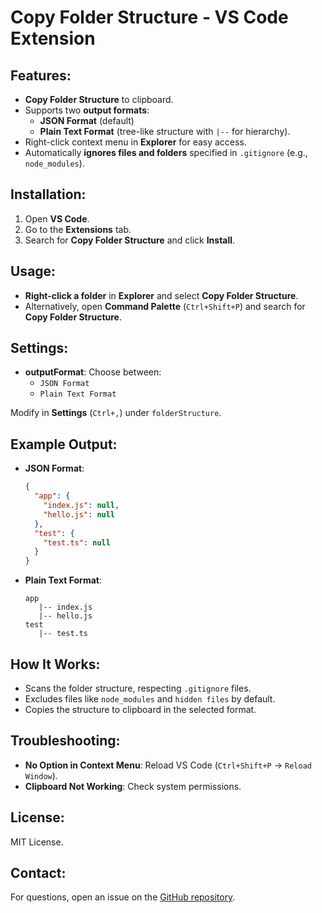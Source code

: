 # Copy Folder Structure - VS Code Extension

## Features:
- **Copy Folder Structure** to clipboard.
- Supports two **output formats**: 
  - **JSON Format** (default)
  - **Plain Text Format** (tree-like structure with `|--` for hierarchy).
- Right-click context menu in **Explorer** for easy access.
- Automatically **ignores files and folders** specified in `.gitignore` (e.g., `node_modules`).

## Installation:
1. Open **VS Code**.
2. Go to the **Extensions** tab.
3. Search for **Copy Folder Structure** and click **Install**.

## Usage:
- **Right-click a folder** in **Explorer** and select **Copy Folder Structure**.
- Alternatively, open **Command Palette** (`Ctrl+Shift+P`) and search for **Copy Folder Structure**.

## Settings:
- **outputFormat**: Choose between:
  - `JSON Format`
  - `Plain Text Format`

Modify in **Settings** (`Ctrl+,`) under `folderStructure`.

## Example Output:
- **JSON Format**:
    ```json
    {
      "app": {
        "index.js": null,
        "hello.js": null
      },
      "test": {
        "test.ts": null
      }
    }
    ```
- **Plain Text Format**:
    ```
    app
       |-- index.js
       |-- hello.js
    test
       |-- test.ts
    ```

## How It Works:
- Scans the folder structure, respecting `.gitignore` files.
- Excludes files like `node_modules` and `hidden files` by default.
- Copies the structure to clipboard in the selected format.

## Troubleshooting:
- **No Option in Context Menu**: Reload VS Code (`Ctrl+Shift+P` → `Reload Window`).
- **Clipboard Not Working**: Check system permissions.

## License:
MIT License.

## Contact:
For questions, open an issue on the [GitHub repository](https://github.com/your-repo).
